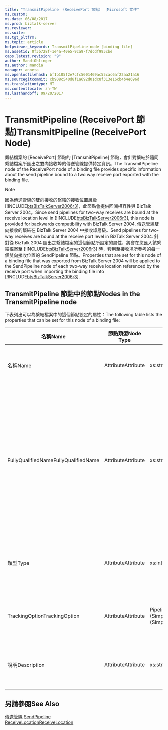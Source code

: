 ```yaml
---
title: "TransmitPipeline （ReceivePort 節點） |Microsoft 文件"
ms.custom: 
ms.date: 06/08/2017
ms.prod: biztalk-server
ms.reviewer: 
ms.suite: 
ms.tgt_pltfrm: 
ms.topic: article
helpviewer_keywords: TransmitPipeline node [binding file]
ms.assetid: 0f3b728f-1e4a-40e5-9ca9-f7dcdf995cbe
caps.latest.revision: "9"
author: MandiOhlinger
ms.author: mandia
manager: anneta
ms.openlocfilehash: bf1b105f2e7cfc5601469ac55cac6af22aa21a16
ms.sourcegitcommit: cb908c540d8f1a692d01dc8f313e16cb4b4e696d
ms.translationtype: MT
ms.contentlocale: zh-TW
ms.lasthandoff: 09/20/2017
---
```

# <a name="transmitpipeline-receiveport-node"></a><span data-ttu-id="0280e-102">TransmitPipeline (ReceivePort 節點)</span><span class="sxs-lookup"><span data-stu-id="0280e-102">TransmitPipeline (ReceivePort Node)</span></span>
<span data-ttu-id="0280e-103">繫結檔案的 [ReceivePort] 節點的 [TransmitPipeline] 節點，會針對繫結於隨同繫結檔案所匯出之雙向接收埠的傳送管線提供特定資訊。</span><span class="sxs-lookup"><span data-stu-id="0280e-103">The TransmitPipeline node of the ReceivePort node of a binding file provides specific information about the send pipeline bound to a two way receive port exported with the binding file.</span></span>  
  
> [!NOTE]
>  <span data-ttu-id="0280e-104">因為傳送管線的雙向接收的繫結的接收位置層級[!INCLUDE[btsBizTalkServer2006r3](../includes/btsbiztalkserver2006r3-md.md)]，此節點會提供回溯相容性與 BizTalk Server 2004。</span><span class="sxs-lookup"><span data-stu-id="0280e-104">Since send pipelines for two-way receives are bound at the receive location level in [!INCLUDE[btsBizTalkServer2006r3](../includes/btsbiztalkserver2006r3-md.md)], this node is provided for backwards compatibility with BizTalk Server 2004.</span></span> <span data-ttu-id="0280e-105">傳送管線雙向接收的繫結在 BizTalk Server 2004 中接收埠層級。</span><span class="sxs-lookup"><span data-stu-id="0280e-105">Send pipelines for two-way receives are bound at the receive port level in BizTalk Server 2004.</span></span> <span data-ttu-id="0280e-106">針對從 BizTalk 2004 匯出之繫結檔案的這個節點所設定的屬性，將會在您匯入該繫結檔案至 [!INCLUDE[btsBizTalkServer2006r3](../includes/btsbiztalkserver2006r3-md.md)] 時，套用至接收埠所參考的每一個雙向接收位置的 SendPipeline 節點。</span><span class="sxs-lookup"><span data-stu-id="0280e-106">Properties that are set for this node of a binding file that was exported from BizTalk Server 2004 will be applied to the SendPipeline node of each two-way receive location referenced by the receive port when importing the binding file into [!INCLUDE[btsBizTalkServer2006r3](../includes/btsbiztalkserver2006r3-md.md)].</span></span>  
  
## <a name="nodes-in-the-transmitpipeline-node"></a><span data-ttu-id="0280e-107">TransmitPipeline 節點中的節點</span><span class="sxs-lookup"><span data-stu-id="0280e-107">Nodes in the TransmitPipeline node</span></span>  
 <span data-ttu-id="0280e-108">下表列出可以為繫結檔案中的這個節點設定的屬性：</span><span class="sxs-lookup"><span data-stu-id="0280e-108">The following table lists the properties that can be set for this node of a binding file:</span></span>  
  
|<span data-ttu-id="0280e-109">**名稱**</span><span class="sxs-lookup"><span data-stu-id="0280e-109">**Name**</span></span>|<span data-ttu-id="0280e-110">**節點類型**</span><span class="sxs-lookup"><span data-stu-id="0280e-110">**Node Type**</span></span>|<span data-ttu-id="0280e-111">**資料類型**</span><span class="sxs-lookup"><span data-stu-id="0280e-111">**Data Type**</span></span>|<span data-ttu-id="0280e-112">**說明**</span><span class="sxs-lookup"><span data-stu-id="0280e-112">**Description**</span></span>|<span data-ttu-id="0280e-113">**限制**</span><span class="sxs-lookup"><span data-stu-id="0280e-113">**Restrictions**</span></span>|<span data-ttu-id="0280e-114">**註解**</span><span class="sxs-lookup"><span data-stu-id="0280e-114">**Comments**</span></span>|  
|--------------|-------------------|-------------------|---------------------|----------------------|------------------|  
|<span data-ttu-id="0280e-115">名稱</span><span class="sxs-lookup"><span data-stu-id="0280e-115">Name</span></span>|<span data-ttu-id="0280e-116">Attribute</span><span class="sxs-lookup"><span data-stu-id="0280e-116">Attribute</span></span>|<span data-ttu-id="0280e-117">xs:string</span><span class="sxs-lookup"><span data-stu-id="0280e-117">xs:string</span></span>|<span data-ttu-id="0280e-118">指定傳送管線的名稱。</span><span class="sxs-lookup"><span data-stu-id="0280e-118">Specifies the name of the send pipeline.</span></span>|<span data-ttu-id="0280e-119">不需要</span><span class="sxs-lookup"><span data-stu-id="0280e-119">Not required</span></span>|<span data-ttu-id="0280e-120">預設值：空白</span><span class="sxs-lookup"><span data-stu-id="0280e-120">Default value: empty</span></span>|  
|<span data-ttu-id="0280e-121">FullyQualifiedName</span><span class="sxs-lookup"><span data-stu-id="0280e-121">FullyQualifiedName</span></span>|<span data-ttu-id="0280e-122">Attribute</span><span class="sxs-lookup"><span data-stu-id="0280e-122">Attribute</span></span>|<span data-ttu-id="0280e-123">xs:string</span><span class="sxs-lookup"><span data-stu-id="0280e-123">xs:string</span></span>|<span data-ttu-id="0280e-124">指定管線的完整格式名稱，此名稱包含管線被部署為其一部分之組件的名稱。</span><span class="sxs-lookup"><span data-stu-id="0280e-124">Specifies the fully qualified name of the pipeline, which includes the name of the assembly that the pipeline was deployed as a part of.</span></span>|<span data-ttu-id="0280e-125">不需要</span><span class="sxs-lookup"><span data-stu-id="0280e-125">Not required</span></span>|<span data-ttu-id="0280e-126">預設值：空白</span><span class="sxs-lookup"><span data-stu-id="0280e-126">Default value: empty</span></span>|  
|<span data-ttu-id="0280e-127">類型</span><span class="sxs-lookup"><span data-stu-id="0280e-127">Type</span></span>|<span data-ttu-id="0280e-128">Attribute</span><span class="sxs-lookup"><span data-stu-id="0280e-128">Attribute</span></span>|<span data-ttu-id="0280e-129">xs:int</span><span class="sxs-lookup"><span data-stu-id="0280e-129">xs:int</span></span>|<span data-ttu-id="0280e-130">指定管線的類型。</span><span class="sxs-lookup"><span data-stu-id="0280e-130">Specifies the type of pipeline.</span></span>|<span data-ttu-id="0280e-131">Required</span><span class="sxs-lookup"><span data-stu-id="0280e-131">Required</span></span>|<span data-ttu-id="0280e-132">預設值：無</span><span class="sxs-lookup"><span data-stu-id="0280e-132">Default value: none</span></span><br /><br /> <span data-ttu-id="0280e-133">可能的值記載於</span><span class="sxs-lookup"><span data-stu-id="0280e-133">Possible values are documented in the</span></span><br /><br /> <span data-ttu-id="0280e-134">[Microsoft.BizTalk.ExplorerOM.PipelineType](http://msdn.microsoft.com/library/microsoft.biztalk.explorerom.pipelinetype.aspx)列舉型別。</span><span class="sxs-lookup"><span data-stu-id="0280e-134">[Microsoft.BizTalk.ExplorerOM.PipelineType](http://msdn.microsoft.com/library/microsoft.biztalk.explorerom.pipelinetype.aspx) enumeration.</span></span>|  
|<span data-ttu-id="0280e-135">TrackingOption</span><span class="sxs-lookup"><span data-stu-id="0280e-135">TrackingOption</span></span>|<span data-ttu-id="0280e-136">Attribute</span><span class="sxs-lookup"><span data-stu-id="0280e-136">Attribute</span></span>|<span data-ttu-id="0280e-137">PipelineTrackingTypes (SimpleType)</span><span class="sxs-lookup"><span data-stu-id="0280e-137">PipelineTrackingTypes (SimpleType)</span></span>|<span data-ttu-id="0280e-138">指定管線的追蹤選項。</span><span class="sxs-lookup"><span data-stu-id="0280e-138">Specifies the tracking options for the pipeline.</span></span>|<span data-ttu-id="0280e-139">Required</span><span class="sxs-lookup"><span data-stu-id="0280e-139">Required</span></span>|<span data-ttu-id="0280e-140">預設值：無</span><span class="sxs-lookup"><span data-stu-id="0280e-140">Default value: none</span></span><br /><br /> <span data-ttu-id="0280e-141">可能的值記載於 [Microsoft.BizTalk.ExplorerOM.PipelineTrackingTypes](http://msdn.microsoft.com/library/microsoft.biztalk.explorerom.pipelinetrackingtypes.aspx) 列舉中。</span><span class="sxs-lookup"><span data-stu-id="0280e-141">Possible values are documented in the [Microsoft.BizTalk.ExplorerOM.PipelineTrackingTypes](http://msdn.microsoft.com/library/microsoft.biztalk.explorerom.pipelinetrackingtypes.aspx) enumeration.</span></span>|  
|<span data-ttu-id="0280e-142">說明</span><span class="sxs-lookup"><span data-stu-id="0280e-142">Description</span></span>|<span data-ttu-id="0280e-143">Attribute</span><span class="sxs-lookup"><span data-stu-id="0280e-143">Attribute</span></span>|<span data-ttu-id="0280e-144">xs:string</span><span class="sxs-lookup"><span data-stu-id="0280e-144">xs:string</span></span>|<span data-ttu-id="0280e-145">指定傳送管線的描述。</span><span class="sxs-lookup"><span data-stu-id="0280e-145">Specifies a description for the send pipeline.</span></span>|<span data-ttu-id="0280e-146">不需要</span><span class="sxs-lookup"><span data-stu-id="0280e-146">Not required</span></span>|<span data-ttu-id="0280e-147">預設值：空白</span><span class="sxs-lookup"><span data-stu-id="0280e-147">Default value: empty</span></span>|  
  
## <a name="see-also"></a><span data-ttu-id="0280e-148">另請參閱</span><span class="sxs-lookup"><span data-stu-id="0280e-148">See Also</span></span>  
 <span data-ttu-id="0280e-149">[傳送管線](../core/sendpipeline-receivelocation-node.md) </span><span class="sxs-lookup"><span data-stu-id="0280e-149">[SendPipeline](../core/sendpipeline-receivelocation-node.md) </span></span>  
 [<span data-ttu-id="0280e-150">ReceiveLocation</span><span class="sxs-lookup"><span data-stu-id="0280e-150">ReceiveLocation</span></span>](../core/receivelocation-receivelocations-node.md)